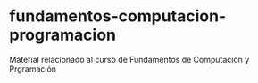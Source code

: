 # fundamentos-computacion-programacion
Material relacionado al curso de Fundamentos de Computación y Prgramación
